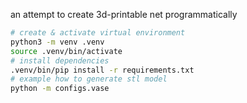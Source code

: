 an attempt to create 3d-printable net programmatically

```bash
# create & activate virtual environment
python3 -m venv .venv
source .venv/bin/activate
# install dependencies
.venv/bin/pip install -r requirements.txt
# example how to generate stl model
python -m configs.vase
```
